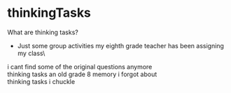 # thinkingTasks
What are thinking tasks?
- Just some group activities my eighth grade teacher has been assigning my class\

i cant find some of the original questions anymore\
thinking tasks an old grade 8 memory i forgot about\
thinking tasks i chuckle
